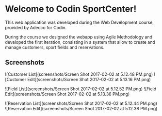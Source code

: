 # Welcome to Codin SportCenter!

This web application was developed during the Web Development course, provided by Adecco for Codin.

During the course we designed the webapp using Agile Methodology and developed the first iteration,
consisting in a system that allow to create and manage customers, sport fields and reservations.

## Screenshots


![Customer List](screenshots/Screen Shot 2017-02-02 at 5.12.48 PM.png)
![Customer Edit](screenshots/Screen Shot 2017-02-02 at 5.13.16 PM.png)

![Field List](screenshots/Screen Shot 2017-02-02 at 5.12.52 PM.png)
![Field Edit](screenshots/Screen Shot 2017-02-02 at 5.13.36 PM.png)

![Reservation List](screenshots/Screen Shot 2017-02-02 at 5.12.44 PM.png)
![Reservation Edit](screenshots/Screen Shot 2017-02-02 at 5.12.38 PM.png)
